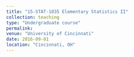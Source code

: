 ```yaml
---
title: "15-STAT-1035 Elementary Statistics II"
collection: teaching
type: "Undergraduate course"
permalink: 
venue: "University of Cincinnati"
date: 2016-09-01
location: "Cincinnati, OH"
---
```

